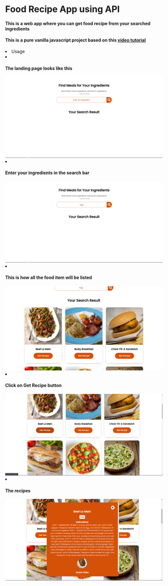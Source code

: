 <h1>Food Recipe App using API</h1>

<h4>This is a web app where you can get food recipe from your searched ingredients</h4>
<h4>This is a pure vanilla javascript project based on this <a href="https://www.youtube.com/watch?v=opikz5x_1ak">video tutorial </a></h4>

<li>Usage</li>

<li>
<h4>The landing page looks like this</h4>
</li>
<img src="Images/pic-1.jpg">

<li>
<h4>Enter your ingredients in the search bar</h4>
</li>
<img src="Images/pic-2.jpg">

<li>
<h4>This is how all the food item will be listed</h4>
</li>
<img src="Images/pic-3.jpg" alt="">

<li>
<h4>Click on Get Recipe button</h4>
</li>
<img src="Images/pic-4.jpg" alt="">

<li>
<h4>The recipes</h4>
</li>
<img src="Images/pic-5.jpg" alt="">